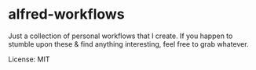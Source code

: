 # alfred-workflows

Just a collection of personal workflows that I create. If you happen to stumble upon these & find anything interesting, feel free to grab whatever.

License: MIT
